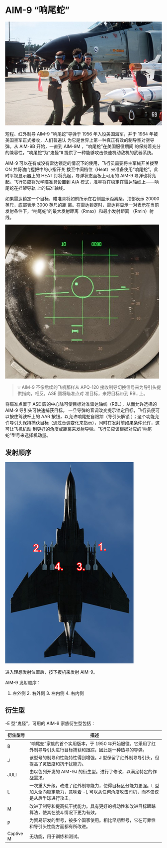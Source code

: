# AIM-9 “响尾蛇”

![aim9](../../img/aim9.jpg)

短程、红外制导 AIM-9 "响尾蛇"导弹于 1956 年入役美国海军，并于 1964 年被美国空军正式接收，人们普遍认
为它是世界上第一种真正有效的制导空对空导弹。从 AIM-9B 开始，一直到 AIM-9M ，“响尾蛇”在美国服役期间
的保持着充分的兼容性，“响尾蛇”为“鬼怪”II 提供了一种能够攻击快速机动敌机的武器系统。

AIM-9 可以在有或没有雷达锁定的情况下的使用，飞行员需要将主军械开关拨至 ON 并将油门握把中的小指开关
拨至中间档位（Heat）来准备使用“响尾蛇”。此时平视显示器上的 HEAT 灯将亮起，导弹状态面板上可用的
AIM-9 导弹也将亮起。飞行员应将光学瞄准具设置到 A/A 模式，准星将在稳定在雷达轴线上——响尾蛇在挂架导轨
上的瞄准轴线。

如果雷达锁定一个目标，瞄准具将如前所示在右侧显示距离条，顶部表示 20000 英尺，底部表示 3000 英尺的距
离。在雷达锁定时，雷达将显示一对表示在当前发射条件下，“响尾蛇”的最大发射距离（Rmax）和最小发射距离
（Rmin）射线。

![radar_screen_heat_missile_lock](../../img/radar_screen_heat_missile_lock.jpg)

> 💡 AIM-9 不像后续的飞机那样从 APQ-120 接收制导切换信号来为导引头提供指向，相反，ASE 圆将瞄准点对
> 准目标，来将目标带到 RBL 上。

将瞄准点置于 ASE 圆的中心除可使目标对准雷达轴线（RBL），从而允许选择的 AIM-9 导引头可快速捕获目标。
一旦导弹的音调改变提示锁定目标，飞行员便可以按住驾驶杆上的 AAR 按钮，以允许响尾蛇自跟踪（导引头解锁
）；这个功能允许导引头保持捕获目标（通过音调变化来指示），同时在发射前如果条件允许，这可让飞机机动
到更好的角度或距离来发射导弹。飞行员应该根据对应的“响尾蛇”型号来选择机动量。

## 发射顺序

![ext_weapons_launch_sequence_ir](../../img/ext_launch_seq_heat.jpg)

进入理想发射位置后，按下扳机来发射 AIM-9。

AIM-9 发射顺序：

1. 左外侧 2. 右外侧 3. 左内侧 4. 右内侧

## 衍生型

-E 型“鬼怪”，可用的 AIM-9 家族衍生型包括：

| 衍生型号  | 描述                                                                                                                                         |
| --------- | -------------------------------------------------------------------------------------------------------------------------------------------- |
| B         | “响尾蛇”家族的首个实用版本，于 1950 年开始服役。它采用了红外制导导引头进行目标捕获和跟踪，因此是一种热寻的导弹。                             |
| J         | 该型号的制导和性能特性得到增强。J 型保留了红外制导导引头，但提高了灵敏度和抗干扰能力。                                                       |
| JULI      | 由以色列开发的 AIM-9J 的衍生型。进行了修改，以满足特定的作战需求。                                                                           |
| L         | 一次重大升级，改进了红外制导能力，使得目标区分能力更强。L 型加入全向锁定能力，意味着 -L 可以从任何角度攻击司机，而不仅仅是从后半球进行攻击。 |
| M         | 改进了制导和提高抗干扰能力。具有更好的机动性和改进目标跟踪算法，使其在战斗情况下更为有效。                                                   |
| P         | 为贸易研发的型号，被多个国家使用。相比早期型号，它在可靠性和导引头性能方面都有所改进。                                                       |
| Captive M | 无功能，用于训练和测试。                                                                                                                     |
